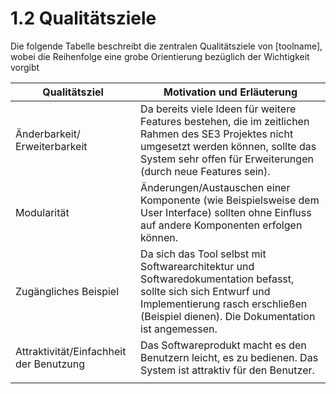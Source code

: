 # 1.2 Qualitätsziele

Die folgende Tabelle beschreibt die zentralen Qualitätsziele von [toolname], wobei die Reihenfolge eine grobe Orientierung bezüglich der  Wichtigkeit vorgibt

| Qualitätsziel                            | Motivation und Erläuterung                                   |
| ---------------------------------------- | ------------------------------------------------------------ |
| Änderbarkeit/ Erweiterbarkeit            | Da bereits viele Ideen für weitere Features bestehen, die im zeitlichen Rahmen des SE3 Projektes nicht umgesetzt werden können, sollte das System sehr offen für Erweiterungen (durch neue Features sein). |
| Modularität                              | Änderungen/Austauschen einer Komponente (wie Beispielsweise dem User Interface) sollten ohne Einfluss auf andere Komponenten erfolgen können. |
| Zugängliches Beispiel                    | Da sich das Tool selbst mit Softwarearchitektur und Softwaredokumentation befasst, sollte sich  sich Entwurf und Implementierung rasch erschließen (Beispiel dienen). Die Dokumentation ist angemessen. |
| Attraktivität/Einfachheit  der Benutzung | Das Softwareprodukt macht es den Benutzern leicht, es zu bedienen. Das System ist attraktiv für den Benutzer. |
|                                          |                                                              |

